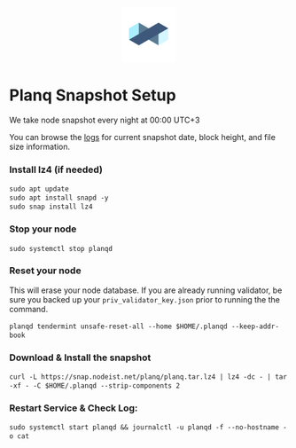 <p align="center">
  <img height="100" height="auto" src="https://raw.githubusercontent.com/Nodeist/Kurulumlar/main/logos/planq.png">
</p>



# Planq Snapshot Setup
We take node snapshot every night at 00:00 UTC+3

You can browse the [logs](https://snap.nodeist.net/planq/log.txt) for current snapshot date, block height, and file size information.

### Install lz4 (if needed)
```
sudo apt update
sudo apt install snapd -y
sudo snap install lz4
```

### Stop your node
```
sudo systemctl stop planqd
```

### Reset your node
This will erase your node database. If you are already running validator, be sure you backed up your `priv_validator_key.json` prior to running the the command.

```
planqd tendermint unsafe-reset-all --home $HOME/.planqd --keep-addr-book
```

### Download & Install the snapshot
```
curl -L https://snap.nodeist.net/planq/planq.tar.lz4 | lz4 -dc - | tar -xf - -C $HOME/.planqd --strip-components 2
```

### Restart Service & Check Log:
```
sudo systemctl start planqd && journalctl -u planqd -f --no-hostname -o cat
```
